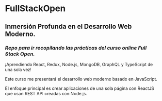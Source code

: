 
# FullStackOpen

## Inmersión Profunda en el Desarrollo Web Moderno.

### *Repo para ir recopilando las prácticas del curso online Full Stack Open.*

¡Aprendiendo React, Redux, Node.js, MongoDB, GraphQL y TypeScript de una sola vez! 

Este curso me presentará el desarrollo web moderno basado en JavaScript. 

El enfoque principal es crear aplicaciones de una sola página con ReactJS que usan REST API creadas con Node.js.
